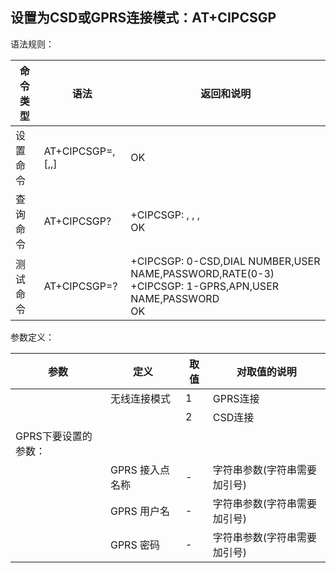 ## 设置为CSD或GPRS连接模式：AT+CIPCSGP

语法规则：

| 命令类型 | 语法                                   | 返回和说明                                                   |
| -------- | -------------------------------------- | ------------------------------------------------------------ |
| 设置命令 | AT+CIPCSGP=<mode>,[<apn>,<user>,<pwd>] | OK                                                           |
| 查询命令 | AT+CIPCSGP?                            | +CIPCSGP: <mode>, <apn>, <user>, <pwd> <br>OK                |
| 测试命令 | AT+CIPCSGP=?                           | +CIPCSGP: 0-CSD,DIAL NUMBER,USER NAME,PASSWORD,RATE(0-3)<br>+CIPCSGP: 1-GPRS,APN,USER NAME,PASSWORD <br>OK |

 

参数定义：

 

| 参数                 | 定义            | 取值 | 对取值的说明                 |
| -------------------- | --------------- | ---- | ---------------------------- |
| <mode>               | 无线连接模式    | 1    | GPRS连接                     |
|                      |                 | 2    | CSD连接                      |
| GPRS下要设置的参数： |                 |      |                              |
| <apn>                | GPRS 接入点名称 | -    | 字符串参数(字符串需要加引号) |
| <username>           | GPRS 用户名     | -    | 字符串参数(字符串需要加引号) |
| <password>           | GPRS 密码       | -    | 字符串参数(字符串需要加引号) |
